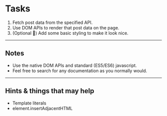 # Tasks

1. Fetch post data from the specified API.
2. Use DOM APIs to render that post data on the page.
3. (Optional 🌟) Add some basic styling to make it look nice.

-----
## Notes 
- Use the native DOM APIs and standard (ES5/ES6) javascript.
- Feel free to search for any documentation as you normally would.

-----
## Hints & things that may help

- Template literals
- element.insertAdjacentHTML

